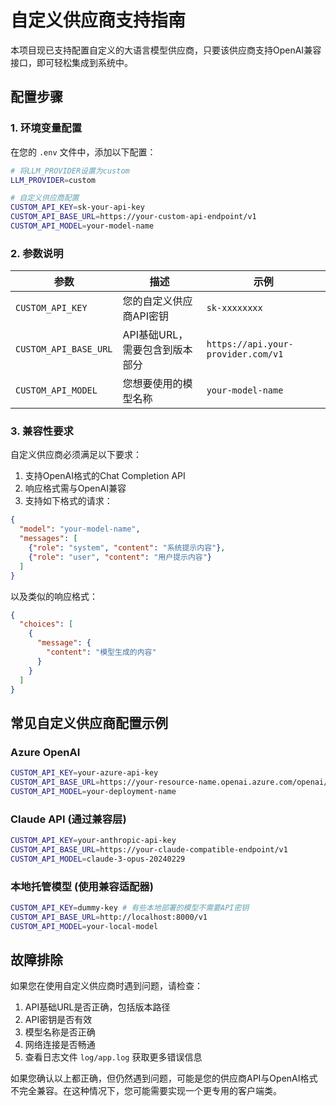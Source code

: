 # 自定义供应商支持指南

本项目现已支持配置自定义的大语言模型供应商，只要该供应商支持OpenAI兼容接口，即可轻松集成到系统中。

## 配置步骤

### 1. 环境变量配置

在您的 `.env` 文件中，添加以下配置：

```bash
# 将LLM_PROVIDER设置为custom
LLM_PROVIDER=custom

# 自定义供应商配置
CUSTOM_API_KEY=sk-your-api-key
CUSTOM_API_BASE_URL=https://your-custom-api-endpoint/v1
CUSTOM_API_MODEL=your-model-name
```

### 2. 参数说明

| 参数 | 描述 | 示例 |
|------|------|------|
| `CUSTOM_API_KEY` | 您的自定义供应商API密钥 | `sk-xxxxxxxx` |
| `CUSTOM_API_BASE_URL` | API基础URL，需要包含到版本部分 | `https://api.your-provider.com/v1` |
| `CUSTOM_API_MODEL` | 您想要使用的模型名称 | `your-model-name` |

### 3. 兼容性要求

自定义供应商必须满足以下要求：

1. 支持OpenAI格式的Chat Completion API
2. 响应格式需与OpenAI兼容
3. 支持如下格式的请求：

```json
{
  "model": "your-model-name",
  "messages": [
    {"role": "system", "content": "系统提示内容"},
    {"role": "user", "content": "用户提示内容"}
  ]
}
```

以及类似的响应格式：

```json
{
  "choices": [
    {
      "message": {
        "content": "模型生成的内容"
      }
    }
  ]
}
```

## 常见自定义供应商配置示例

### Azure OpenAI

```bash
CUSTOM_API_KEY=your-azure-api-key
CUSTOM_API_BASE_URL=https://your-resource-name.openai.azure.com/openai/deployments/your-deployment-name
CUSTOM_API_MODEL=your-deployment-name
```

### Claude API (通过兼容层)

```bash
CUSTOM_API_KEY=your-anthropic-api-key
CUSTOM_API_BASE_URL=https://your-claude-compatible-endpoint/v1
CUSTOM_API_MODEL=claude-3-opus-20240229
```

### 本地托管模型 (使用兼容适配器)

```bash
CUSTOM_API_KEY=dummy-key # 有些本地部署的模型不需要API密钥
CUSTOM_API_BASE_URL=http://localhost:8000/v1
CUSTOM_API_MODEL=your-local-model
```

## 故障排除

如果您在使用自定义供应商时遇到问题，请检查：

1. API基础URL是否正确，包括版本路径
2. API密钥是否有效
3. 模型名称是否正确
4. 网络连接是否畅通
5. 查看日志文件 `log/app.log` 获取更多错误信息

如果您确认以上都正确，但仍然遇到问题，可能是您的供应商API与OpenAI格式不完全兼容。在这种情况下，您可能需要实现一个更专用的客户端类。 